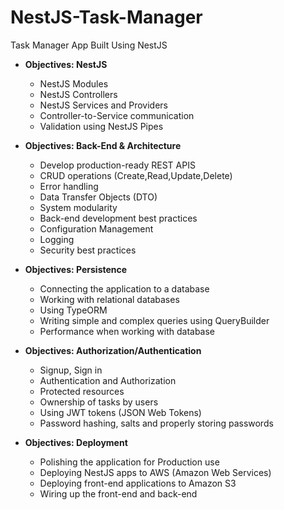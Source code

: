 # NestJS-Task-Manager
Task Manager App Built Using NestJS


 - **Objectives: NestJS**
	 - NestJS Modules
	 - NestJS Controllers
	 - NestJS Services and Providers
	 - Controller-to-Service communication
	 - Validation using NestJS Pipes

 - **Objectives: Back-End & Architecture**
	 - Develop production-ready REST APIS
	 - CRUD operations (Create,Read,Update,Delete)
	 - Error handling
	 - Data Transfer Objects (DTO)
	 - System modularity
	 - Back-end development best practices
	 - Configuration Management
	 - Logging
	 - Security best practices

 - **Objectives: Persistence**
	 -	Connecting the application to a database
	 -	Working with relational databases
	 -	Using TypeORM
	 -	Writing simple and complex queries using QueryBuilder
	 -	Performance when working with database

 - **Objectives: Authorization/Authentication**
	 - Signup, Sign in
	 - Authentication and Authorization
	 - Protected resources
	 - Ownership of tasks by users 
	 - Using JWT tokens (JSON Web Tokens)
	 -  Password hashing, salts and properly storing passwords

 - **Objectives: Deployment**
	 - Polishing the application for Production use
	 - Deploying NestJS apps to AWS (Amazon Web Services)
	 - Deploying front-end applications to Amazon S3
	 - Wiring up the front-end and back-end


